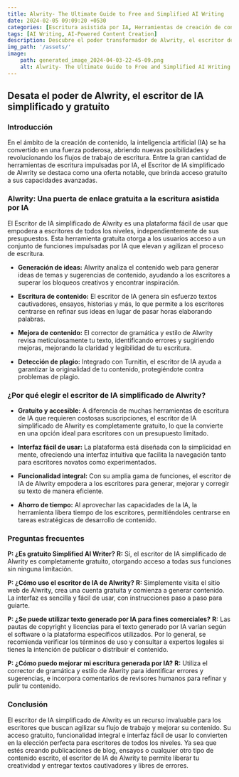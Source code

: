 ```yaml
---
title: Alwrity- The Ultimate Guide to Free and Simplified AI Writing
date: 2024-02-05 09:09:20 +0530
categories: [Escritura asistida por IA, Herramientas de creación de contenido]
tags: [AI Writing, AI-Powered Content Creation]
description: Descubre el poder transformador de Alwrity, el escritor de IA gratuito que revoluciona tu creación de contenido. Simplifica tu flujo de trabajo, genera ideas, escribe textos impresionantes y mejora tu escritura sin esfuerzo. Aprovecha la IA avanzada de Alwrity para desbloquear la eficiencia y el éxito en tus esfuerzos de escritura.
img_path: '/assets/'
image:
    path: generated_image_2024-04-03-22-45-09.png
    alt: Alwrity- The Ultimate Guide to Free and Simplified AI Writing
---
```


## **Desata el poder de Alwrity, el escritor de IA simplificado y gratuito**

### Introducción

En el ámbito de la creación de contenido, la inteligencia artificial (IA) se ha convertido en una fuerza poderosa, abriendo nuevas posibilidades y revolucionando los flujos de trabajo de escritura. Entre la gran cantidad de herramientas de escritura impulsadas por IA, el Escritor de IA simplificado de Alwrity se destaca como una oferta notable, que brinda acceso gratuito a sus capacidades avanzadas.

### Alwrity: Una puerta de enlace gratuita a la escritura asistida por IA

El Escritor de IA simplificado de Alwrity es una plataforma fácil de usar que empodera a escritores de todos los niveles, independientemente de sus presupuestos. Esta herramienta gratuita otorga a los usuarios acceso a un conjunto de funciones impulsadas por IA que elevan y agilizan el proceso de escritura.

* **Generación de ideas:** Alwrity analiza el contenido web para generar ideas de temas y sugerencias de contenido, ayudando a los escritores a superar los bloqueos creativos y encontrar inspiración.

* **Escritura de contenido:** El escritor de IA genera sin esfuerzo textos cautivadores, ensayos, historias y más, lo que permite a los escritores centrarse en refinar sus ideas en lugar de pasar horas elaborando palabras.

* **Mejora de contenido:** El corrector de gramática y estilo de Alwrity revisa meticulosamente tu texto, identificando errores y sugiriendo mejoras, mejorando la claridad y legibilidad de tu escritura.

* **Detección de plagio:** Integrado con Turnitin, el escritor de IA ayuda a garantizar la originalidad de tu contenido, protegiéndote contra problemas de plagio.

### ¿Por qué elegir el escritor de IA simplificado de Alwrity?

* **Gratuito y accesible:** A diferencia de muchas herramientas de escritura de IA que requieren costosas suscripciones, el escritor de IA simplificado de Alwrity es completamente gratuito, lo que la convierte en una opción ideal para escritores con un presupuesto limitado.

* **Interfaz fácil de usar:** La plataforma está diseñada con la simplicidad en mente, ofreciendo una interfaz intuitiva que facilita la navegación tanto para escritores novatos como experimentados.

* **Funcionalidad integral:** Con su amplia gama de funciones, el escritor de IA de Alwrity empodera a los escritores para generar, mejorar y corregir su texto de manera eficiente.

* **Ahorro de tiempo:** Al aprovechar las capacidades de la IA, la herramienta libera tiempo de los escritores, permitiéndoles centrarse en tareas estratégicas de desarrollo de contenido.

### Preguntas frecuentes

**P: ¿Es gratuito Simplified AI Writer?**
**R:** Sí, el escritor de IA simplificado de Alwrity es completamente gratuito, otorgando acceso a todas sus funciones sin ninguna limitación.

**P: ¿Cómo uso el escritor de IA de Alwrity?**
**R:** Simplemente visita el sitio web de Alwrity, crea una cuenta gratuita y comienza a generar contenido. La interfaz es sencilla y fácil de usar, con instrucciones paso a paso para guiarte.

**P: ¿Se puede utilizar texto generado por IA para fines comerciales?**
**R:** Las pautas de copyright y licencias para el texto generado por IA varían según el software o la plataforma específicos utilizados. Por lo general, se recomienda verificar los términos de uso y consultar a expertos legales si tienes la intención de publicar o distribuir el contenido.

**P: ¿Cómo puedo mejorar mi escritura generada por IA?**
**R:** Utiliza el corrector de gramática y estilo de Alwrity para identificar errores y sugerencias, e incorpora comentarios de revisores humanos para refinar y pulir tu contenido.

### Conclusión

El escritor de IA simplificado de Alwrity es un recurso invaluable para los escritores que buscan agilizar su flujo de trabajo y mejorar su contenido. Su acceso gratuito, funcionalidad integral e interfaz fácil de usar lo convierten en la elección perfecta para escritores de todos los niveles. Ya sea que estés creando publicaciones de blog, ensayos o cualquier otro tipo de contenido escrito, el escritor de IA de Alwrity te permite liberar tu creatividad y entregar textos cautivadores y libres de errores.